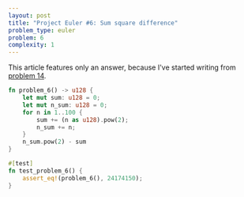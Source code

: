 ```yaml
---
layout: post
title: "Project Euler #6: Sum square difference"
problem_type: euler
problem: 6
complexity: 1
---
```




This article features only an answer, because I've started writing from [problem 14](/2021/10/25/project-euler-14-longest-collatz-sequence.html).

```rust
fn problem_6() -> u128 {
    let mut sum: u128 = 0;
    let mut n_sum: u128 = 0;
    for n in 1..100 {
        sum += (n as u128).pow(2);
        n_sum += n;
    }
    n_sum.pow(2) - sum
}

#[test]
fn test_problem_6() {
    assert_eq!(problem_6(), 24174150);
}
```


